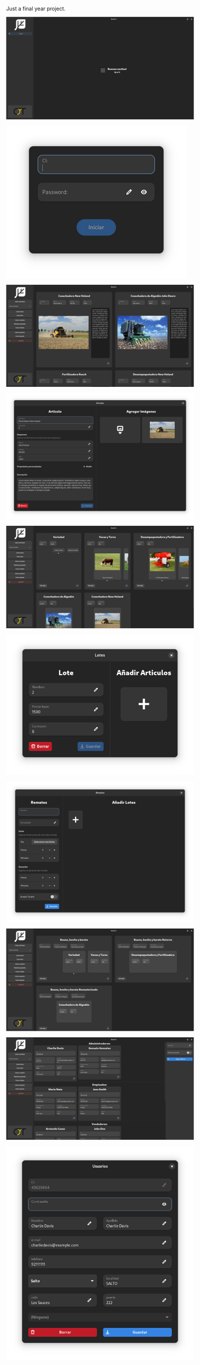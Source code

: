 Just a final year project.

![](docs/images/image-01.png)

![](docs/images/image-02.png)

![](docs/images/image-03.png)

![](docs/images/image-04.png)

![](docs/images/image-05.png)

![](docs/images/image-06.png)

![](docs/images/image-07.png)

![](docs/images/image-08.png)

![](docs/images/image-09.png)

![](docs/images/image-10.png)